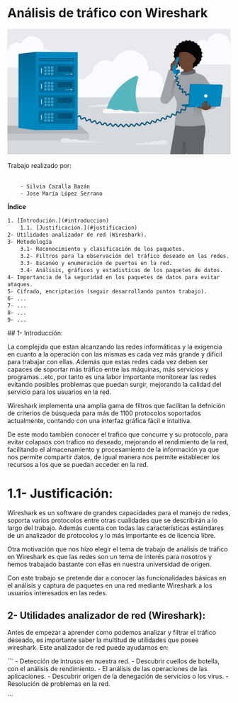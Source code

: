 # Análisis de tráfico con Wireshark



![Imagen de portada](./imagenes/wire.jpg)



Trabajo realizado por:

```

	- Silvia Cazalla Bazán
	- Jose María López Serrano

``` 


**Índice**
 
	1. [Introdución.](#introduccion)
		1.1. [Justificación.](#justificacion)
	2- Utilidades analizador de red (Wireshark).
	3- Metodología
		3.1- Reconocimiento y clasificación de los paquetes.
		3.2- Filtros para la observación del tráfico deseado en las redes.
		3.3- Escaneo y enumeración de puertos en la red.
		3.4- Análisis, gráficos y estadisticas de los paquetes de datos.
	4- Importancia de la seguridad en los paquetes de datos para evitar ataques.
	5- Cifrado, encriptación (seguir desarrollando puntos trabajo).
	6- ...
	7- ...
	8- ...
	9- ...


<div id = 'introduccion'/>
## 1- Introducción:


La complejida que estan alcanzando las redes informáticas y la exigencia en cuanto a 
la operación con las mismas es cada vez más grande y difícil para trabajar con ellas.
Además que estas redes cada vez deben ser capaces de soportar más tráfico entre las
máquinas, más servicios y programas...etc, por tanto es una labor importante monitorear
las redes evitando posibles problemas que puedan surgir, mejorando la calidad del servicio
para los usuarios en la red.

Wireshark implementa una amplia gama de filtros que facilitan la defnición de criterios de 
búsqueda para más de 1100 protocolos soportados actualmente, contando con una interfaz 
gráfica fácil e intuitiva. 

De este modo tambien conocer el trafico que concurre y su protocolo, para
evitar colapsos con trafico no deseado, mejorando el rendimiento de la red, facilitando el 
almacenamiento y procesamiento de la información ya que nos permite compartir datos, de 
igual manera nos permite establecer los recursos a los que se puedan acceder en la red.


# 1.1- Justificación:<a name="justificacion"></a>

Wireshark es un software de grandes capacidades para el manejo de redes, soporta varios 
protocolos entre otras cualidades que se describirán a lo largo del trabajo.
Además cuenta con todas las características estándares de un analizador de protocolos y 
lo más importante es de licencia libre.

Otra motivación que nos hizo elegir el tema de trabajo de análisis de tráfico en 
Wireshark es que las redes son un tema de interés para nosotros y hemos trabajado 
bastante con ellas en nuestra universidad de origen.

Con este trabajo se pretende dar a conocer las funcionalidades básicas en el análisis y
captura de paquetes en una red mediante Wireshark a los usuarios interesados en las redes.
 

## 2- Utilidades analizador de red (Wireshark):

Antes de empezar a aprender como podemos analizar y filtrar el tráfico deseado, es importante
saber la multitud de utilidades que posee wireshark.
Este analizador de red puede ayudarnos en:

´´´
	- Detección de intrusos en nuestra red.
	- Descubrir cuellos de botella, con el análisis de rendimiento.
	- El análisis de las operaciones de las aplicaciones.
	- Descubrir origen de la denegación de servicios o los virus.
	- Resolución de problemas en la red.

´´´


